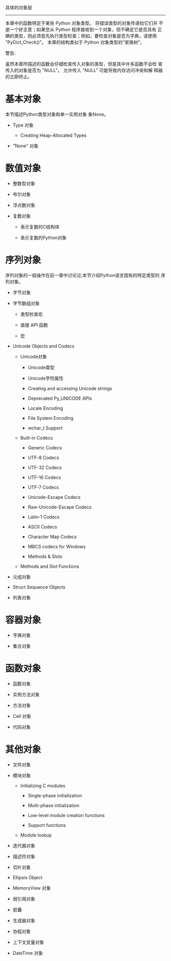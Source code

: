 具体的对象层
************

本章中的函数特定于某些 Python 对象类型。 将错误类型的对象传递给它们并
不是一个好主意；如果您从 Python 程序接收到一个对象，但不确定它是否具有
正确的类型，则必须首先执行类型检查；例如，要检查对象是否为字典，请使用
"PyDict_Check()"。 本章的结构类似于 Python 对象类型的“家族树”。

警告:

  虽然本章所描述的函数会仔细检查传入对象的类型，但是其中许多函数不会检
  查传入的对象是否为 "NULL"。 允许传入 "NULL" 可能导致内存访问冲突和解
  释器的立即终止。


基本对象
========

本节描述Python类型对象和单一实例对象 象None。

* Type 对象

  * Creating Heap-Allocated Types

* "None" 对象


数值对象
========

* 整数型对象

* 布尔对象

* 浮点数对象

* 复数对象

  * 表示复数的C结构体

  * 表示复数的Python对象


序列对象
========

序列对象的一般操作在前一章中讨论过;本节介绍Python语言固有的特定类型的
序列对象。

* 字节对象

* 字节数组对象

  * 类型检查宏

  * 直接 API 函数

  * 宏

* Unicode Objects and Codecs

  * Unicode对象

    * Unicode类型

    * Unicode字符属性

    * Creating and accessing Unicode strings

    * Deprecated Py_UNICODE APIs

    * Locale Encoding

    * File System Encoding

    * wchar_t Support

  * Built-in Codecs

    * Generic Codecs

    * UTF-8 Codecs

    * UTF-32 Codecs

    * UTF-16 Codecs

    * UTF-7 Codecs

    * Unicode-Escape Codecs

    * Raw-Unicode-Escape Codecs

    * Latin-1 Codecs

    * ASCII Codecs

    * Character Map Codecs

    * MBCS codecs for Windows

    * Methods & Slots

  * Methods and Slot Functions

* 元组对象

* Struct Sequence Objects

* 列表对象


容器对象
========

* 字典对象

* 集合对象


函数对象
========

* 函数对象

* 实例方法对象

* 方法对象

* Cell 对象

* 代码对象


其他对象
========

* 文件对象

* 模块对象

  * Initializing C modules

    * Single-phase initialization

    * Multi-phase initialization

    * Low-level module creation functions

    * Support functions

  * Module lookup

* 迭代器对象

* 描述符对象

* 切片对象

* Ellipsis Object

* MemoryView 对象

* 弱引用对象

* 胶囊

* 生成器对象

* 协程对象

* 上下文变量对象

* DateTime 对象
